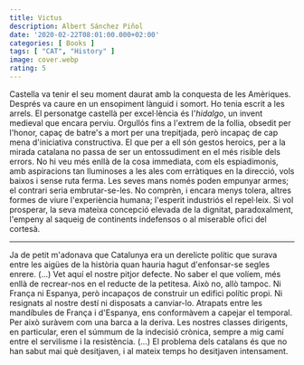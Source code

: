 ```yaml
---
title: Victus
description: Albert Sánchez Piñol
date: '2020-02-22T08:01:00.000+02:00'
categories: [ Books ]
tags: [ "CAT", "History" ]
image: cover.webp
rating: 5
---
```


Castella va tenir el seu moment daurat amb la conquesta de les Amèriques. Després va caure en un ensopiment lànguid i somort. Ho tenia escrit a les arrels. El personatge castellà per excel·lència és l'*hidalgo*, un invent medieval que encara perviu. Orgullós fins a l'extrem de la follia, obsedit per l'honor, capaç de batre's a mort per una trepitjada, però incapaç de cap mena d'iniciativa constructiva. El que per a ell són gestos heroics, per a la mirada catalana no passa de ser un entossudiment en el més risible dels errors. No hi veu més enllà de la cosa immediata, com els espiadimonis, amb aspiracions tan lluminoses a les ales com erràtiques en la direcció, vols baixos i sense ruta ferma. Les seves mans només poden empunyar armes; el contrari seria embrutar-se-les. No comprèn, i encara menys tolera, altres formes de viure l'experiència humana; l'esperit industriós el repel·leix. Si vol prosperar, la seva mateixa concepció elevada de la dignitat, paradoxalment, l'empeny al saqueig de continents indefensos o al miserable ofici del cortesà.

<hr>

Ja de petit m'adonava que Catalunya era un derelicte polític que surava entre les aigües de la història quan hauria hagut d'enfonsar-se segles enrere. (...)
Vet aquí el nostre pitjor defecte. No saber el que volíem, més enllà de recrear-nos en el reducte de la petitesa. Això no, allò tampoc. Ni França ni Espanya, però incapaços de construir un edifici polític propi. Ni resignats al nostre destí ni disposats a canviar-lo. Atrapats entre les mandíbules de França i d'Espanya, ens conformàvem a capejar el temporal. Per això suràvem com una barca a la deriva. Les nostres classes dirigents, en particular, eren el súmmum de la indecisió crònica, sempre a mig camí entre el servilisme i la resistència. (...) El problema dels catalans és que no han sabut mai què desitjaven, i al mateix temps ho desitjaven intensament.
